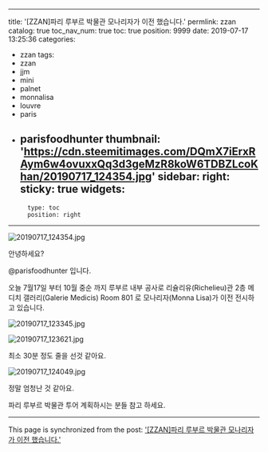 
---
title: '[ZZAN]파리 루부르 박물관 모나리자가 이전 했습니다.'
permlink: zzan
catalog: true
toc_nav_num: true
toc: true
position: 9999
date: 2019-07-17 13:25:36
categories:
- zzan
tags:
- zzan
- jjm
- mini
- palnet
- monnalisa
- louvre
- paris
- parisfoodhunter
thumbnail: 'https://cdn.steemitimages.com/DQmX7iErxRAym6w4ovuxxQq3d3geMzR8koW6TDBZLcoKhan/20190717_124354.jpg'
sidebar:
    right:
        sticky: true
widgets:
    -
        type: toc
        position: right
---


![20190717_124354.jpg](https://cdn.steemitimages.com/DQmX7iErxRAym6w4ovuxxQq3d3geMzR8koW6TDBZLcoKhan/20190717_124354.jpg)

안녕하세요?

@parisfoodhunter 입니다. 

오늘 7월17일 부터 10월 중순 까지 루부르 내부 공사로 리슐리유(Richelieu)관 2층 메디치 갤러리(Galerie Medicis) Room 801 로 모나리자(Monna Lisa)가 이전 전시하고 있습니다. 

![20190717_123345.jpg](https://cdn.steemitimages.com/DQmTVUK2sMDjtZaZKCTEVCmYFFY48VBHHueJ3xc35dZb5z5/20190717_123345.jpg)

![20190717_123621.jpg](https://cdn.steemitimages.com/DQmY3ib7VGxSioyH3WQcu3Bq5VfZdp3PSvr6Bhnwi8FGSsA/20190717_123621.jpg)

최소 30분 정도 줄을 선것 같아요. 

![20190717_124049.jpg](https://cdn.steemitimages.com/DQmesHa4F4FosSqAuAZ4hfdGEX1a8yrfddaKNcnTo8mQ8pn/20190717_124049.jpg)

정말 엄청난 것 같아요.

파리 루부르 박물관 투어 계획하시는 분들 참고 하세요.

- - -

This page is synchronized from the post: ['[ZZAN]파리 루부르 박물관 모나리자가 이전 했습니다.'](https://steemit.com/@parisfoodhunter/zzan)
